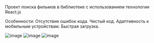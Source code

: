 Проект поиска фильмов в библиотеке с использованием технологии React.js

Особенности: Отсутствие ошибок кода. Чистый код. Адаптивность к мобмльным устройствам. Быстрая загрузка.

![image](https://user-images.githubusercontent.com/90350582/177039514-ff649f0f-6071-4584-90ab-b009fe01b6a9.png)
![image](https://user-images.githubusercontent.com/90350582/177039565-5526e41e-5e37-4c53-9e88-a5775577ea7b.png)
![image](https://user-images.githubusercontent.com/90350582/177039588-5e53c5f4-d973-453e-b78f-7f39e8e2ac0d.png)


